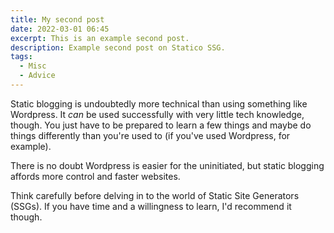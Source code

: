```yaml
---
title: My second post
date: 2022-03-01 06:45
excerpt: This is an example second post.  
description: Example second post on Statico SSG.
tags: 
  - Misc
  - Advice
---
```

Static blogging is undoubtedly more technical than using something like Wordpress. It *can* be used successfully with very little tech knowledge, though. You just have to be prepared to learn a few things and maybe do things differently than you're used to (if you've used Wordpress, for example).

There is no doubt Wordpress is easier for the uninitiated, but static blogging affords more control and faster websites.

Think carefully before delving in to the world of Static Site Generators (SSGs). If you have time and a willingness to learn, I'd recommend it though.